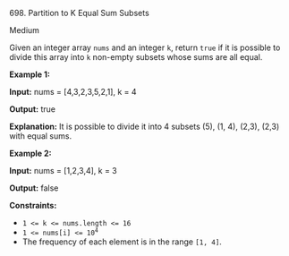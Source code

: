 698\. Partition to K Equal Sum Subsets

Medium

Given an integer array `nums` and an integer `k`, return `true` if it is possible to divide this array into `k` non-empty subsets whose sums are all equal.

**Example 1:**

**Input:** nums = [4,3,2,3,5,2,1], k = 4

**Output:** true

**Explanation:** It is possible to divide it into 4 subsets (5), (1, 4), (2,3), (2,3) with equal sums.

**Example 2:**

**Input:** nums = [1,2,3,4], k = 3

**Output:** false

**Constraints:**

*   `1 <= k <= nums.length <= 16`
*   <code>1 <= nums[i] <= 10<sup>4</sup></code>
*   The frequency of each element is in the range `[1, 4]`.